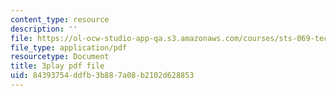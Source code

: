 ```yaml
---
content_type: resource
description: ''
file: https://ol-ocw-studio-app-qa.s3.amazonaws.com/courses/sts-069-technology-in-a-dangerous-world-fall-2002/84393754ddfb3b887a08b2102d628853_5jrZ_AxAb5s.pdf
file_type: application/pdf
resourcetype: Document
title: 3play pdf file
uid: 84393754-ddfb-3b88-7a08-b2102d628853
---
```

